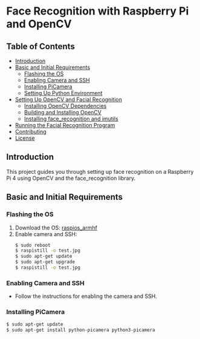 # Face Recognition with Raspberry Pi and OpenCV

## Table of Contents
- [Introduction](#introduction)
- [Basic and Initial Requirements](#basic-and-initial-requirements)
  - [Flashing the OS](#flashing-the-os)
  - [Enabling Camera and SSH](#enabling-camera-and-ssh)
  - [Installing PiCamera](#installing-picamera)
  - [Setting Up Python Environment](#setting-up-python-environment)
- [Setting Up OpenCV and Facial Recognition](#setting-up-opencv-and-facial-recognition)
  - [Installing OpenCV Dependencies](#installing-opencv-dependencies)
  - [Building and Installing OpenCV](#building-and-installing-opencv)
  - [Installing face_recognition and imutils](#installing-face_recognition-and-imutils)
- [Running the Facial Recognition Program](#running-the-facial-recognition-program)
- [Contributing](#contributing)
- [License](#license)

## Introduction

This project guides you through setting up face recognition on a Raspberry Pi 4 using OpenCV and the face_recognition library.

## Basic and Initial Requirements

### Flashing the OS
1. Download the OS: [raspios_armhf](#)
2. Enable camera and SSH:
    ```bash
    $ sudo reboot
    $ raspistill -o test.jpg
    $ sudo apt-get update
    $ sudo apt-get upgrade
    $ raspistill -o test.jpg
    ```

### Enabling Camera and SSH
- Follow the instructions for enabling the camera and SSH.

### Installing PiCamera
```bash
$ sudo apt-get update
$ sudo apt-get install python-picamera python3-picamera





